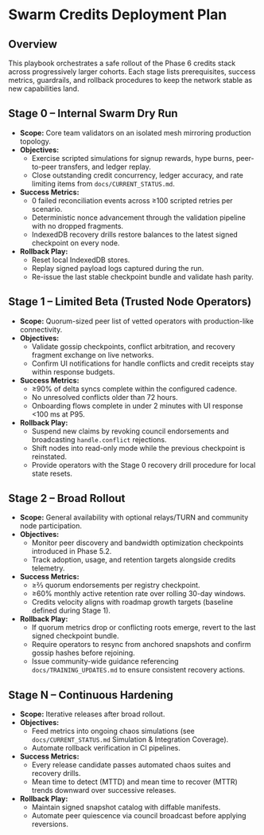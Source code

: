 # Swarm Credits Deployment Plan

## Overview
This playbook orchestrates a safe rollout of the Phase 6 credits stack across progressively larger cohorts. Each stage lists prerequisites, success metrics, guardrails, and rollback procedures to keep the network stable as new capabilities land.

## Stage 0 – Internal Swarm Dry Run
- **Scope:** Core team validators on an isolated mesh mirroring production topology.
- **Objectives:**
  - Exercise scripted simulations for signup rewards, hype burns, peer-to-peer transfers, and ledger replay.
  - Close outstanding credit concurrency, ledger accuracy, and rate limiting items from `docs/CURRENT_STATUS.md`.
- **Success Metrics:**
  - 0 failed reconciliation events across ≥100 scripted retries per scenario.
  - Deterministic nonce advancement through the validation pipeline with no dropped fragments.
  - IndexedDB recovery drills restore balances to the latest signed checkpoint on every node.
- **Rollback Play:**
  - Reset local IndexedDB stores.
  - Replay signed payload logs captured during the run.
  - Re-issue the last stable checkpoint bundle and validate hash parity.

## Stage 1 – Limited Beta (Trusted Node Operators)
- **Scope:** Quorum-sized peer list of vetted operators with production-like connectivity.
- **Objectives:**
  - Validate gossip checkpoints, conflict arbitration, and recovery fragment exchange on live networks.
  - Confirm UI notifications for handle conflicts and credit receipts stay within response budgets.
- **Success Metrics:**
  - ≥90% of delta syncs complete within the configured cadence.
  - No unresolved conflicts older than 72 hours.
  - Onboarding flows complete in under 2 minutes with UI response <100 ms at P95.
- **Rollback Play:**
  - Suspend new claims by revoking council endorsements and broadcasting `handle.conflict` rejections.
  - Shift nodes into read-only mode while the previous checkpoint is reinstated.
  - Provide operators with the Stage 0 recovery drill procedure for local state resets.

## Stage 2 – Broad Rollout
- **Scope:** General availability with optional relays/TURN and community node participation.
- **Objectives:**
  - Monitor peer discovery and bandwidth optimization checkpoints introduced in Phase 5.2.
  - Track adoption, usage, and retention targets alongside credits telemetry.
- **Success Metrics:**
  - ≥⅔ quorum endorsements per registry checkpoint.
  - ≥60% monthly active retention rate over rolling 30-day windows.
  - Credits velocity aligns with roadmap growth targets (baseline defined during Stage 1).
- **Rollback Play:**
  - If quorum metrics drop or conflicting roots emerge, revert to the last signed checkpoint bundle.
  - Require operators to resync from anchored snapshots and confirm gossip hashes before rejoining.
  - Issue community-wide guidance referencing `docs/TRAINING_UPDATES.md` to ensure consistent recovery actions.

## Stage N – Continuous Hardening
- **Scope:** Iterative releases after broad rollout.
- **Objectives:**
  - Feed metrics into ongoing chaos simulations (see `docs/CURRENT_STATUS.md` Simulation & Integration Coverage).
  - Automate rollback verification in CI pipelines.
- **Success Metrics:**
  - Every release candidate passes automated chaos suites and recovery drills.
  - Mean time to detect (MTTD) and mean time to recover (MTTR) trends downward over successive releases.
- **Rollback Play:**
  - Maintain signed snapshot catalog with diffable manifests.
  - Automate peer quiescence via council broadcast before applying reversions.
